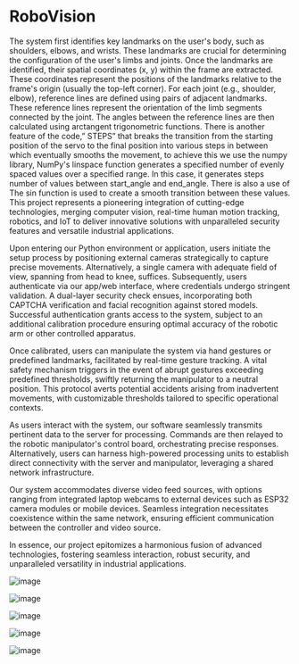 # RoboVision
The system first identifies key landmarks on the user's body, such as shoulders, elbows, and wrists. These landmarks are crucial for determining the configuration of
the user's limbs and joints. Once the landmarks are identified, their spatial coordinates (x, y) within the frame are
extracted. These coordinates represent the positions of the landmarks relative to the
frame's origin (usually the top-left corner). For each joint (e.g., shoulder, elbow), reference lines are defined using pairs of
adjacent landmarks. These reference lines represent the orientation of the limb
segments connected by the joint. The angles between the reference lines are then calculated using arctangent
trigonometric functions. There is another feature of the code,” STEPS” that breaks the transition from the starting
position of the servo to the final position into various steps in between which
eventually smooths the movement, to achieve this we use the numpy library, NumPy's
linspace function generates a specified number of evenly spaced values over a
specified range. In this case, it generates steps number of values between start_angle
and end_angle. There is also a use of The sin function is used to create a smooth
transition between these values.
This project represents a pioneering integration of cutting-edge technologies, merging computer vision, real-time human motion tracking, robotics, and IoT to deliver innovative solutions with unparalleled security features and versatile industrial applications.

Upon entering our Python environment or application, users initiate the setup process by positioning external cameras strategically to capture precise movements. Alternatively, a single camera with adequate field of view, spanning from head to knee, suffices. Subsequently, users authenticate via our app/web interface, where credentials undergo stringent validation. A dual-layer security check ensues, incorporating both CAPTCHA verification and facial recognition against stored models. Successful authentication grants access to the system, subject to an additional calibration procedure ensuring optimal accuracy of the robotic arm or other controlled apparatus.

Once calibrated, users can manipulate the system via hand gestures or predefined landmarks, facilitated by real-time gesture tracking. A vital safety mechanism triggers in the event of abrupt gestures exceeding predefined thresholds, swiftly returning the manipulator to a neutral position. This protocol averts potential accidents arising from inadvertent movements, with customizable thresholds tailored to specific operational contexts.

As users interact with the system, our software seamlessly transmits pertinent data to the server for processing. Commands are then relayed to the robotic manipulator's control board, orchestrating precise responses. Alternatively, users can harness high-powered processing units to establish direct connectivity with the server and manipulator, leveraging a shared network infrastructure.

Our system accommodates diverse video feed sources, with options ranging from integrated laptop webcams to external devices such as ESP32 camera modules or mobile devices. Seamless integration necessitates coexistence within the same network, ensuring efficient communication between the controller and video source.

In essence, our project epitomizes a harmonious fusion of advanced technologies, fostering seamless interaction, robust security, and unparalleled versatility in industrial applications.

![image](https://github.com/clenser/RoboVision/assets/100501976/30ff4759-483a-4c03-a0dc-e0dc4c35c9a4)


![image](https://github.com/clenser/RoboVision/assets/100501976/1fb4cb3d-5092-4573-a187-ba358ec3b574)

![image](https://github.com/clenser/RoboVision/assets/100501976/223fa2b5-0a5c-435c-ab5a-4b4df539ea4c)

![image](https://github.com/clenser/RoboVision/assets/100501976/09d9de1b-b6ec-4f21-b752-ba8554911529)

![image](https://github.com/clenser/RoboVision/assets/100501976/8889709e-94f5-48b2-9e2b-4adf85c46dbb)



